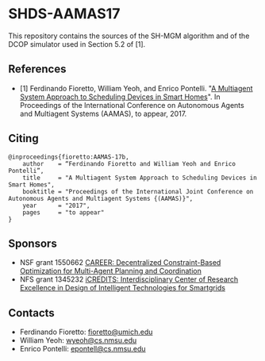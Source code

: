 # SHDS-AAMAS17

This repository contains the sources of the SH-MGM algorithm and of the DCOP simulator used in Section 5.2 of [1].


## References
- [1] Ferdinando Fioretto, William Yeoh, and Enrico Pontelli. "[A Multiagent System Approach to Scheduling Devices in Smart Homes](http://www-personal.umich.edu/~fioretto/files/papers/aamas17b.pdf)". In Proceedings of the International Conference on Autonomous Agents and Multiagent Systems (AAMAS), to appear, 2017. 


## Citing
```
@inproceedings{fioretto:AAMAS-17b,
    author    = “Ferdinando Fioretto and William Yeoh and Enrico Pontelli”,
    title     = "A Multiagent System Approach to Scheduling Devices in Smart Homes",
    booktitle = "Proceedings of the International Joint Conference on Autonomous Agents and Multiagent Systems {(AAMAS)}",
    year      = "2017",
    pages     = "to appear"
}
```

## Sponsors
- NSF grant 1550662 [CAREER: Decentralized Constraint-Based Optimization for Multi-Agent Planning and Coordination](https://www.nsf.gov/awardsearch/showAward?AWD_ID=1550662)
- NFS grant 1345232 [iCREDITS: Interdisciplinary Center of Research Excellence in Design of Intelligent Technologies for Smartgrids](https://www.nsf.gov/awardsearch/showAward?AWD_ID=1345232)

## Contacts
- Ferdinando Fioretto: fioretto@umich.edu
- William Yeoh: wyeoh@cs.nmsu.edu
- Enrico Pontelli: epontell@cs.nmsu.edu
